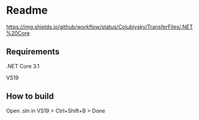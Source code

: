 # Readme

https://img.shields.io/github/workflow/status/Colubiysky/TransferFiles/.NET%20Core

## Requirements
.NET Core 3.1

VS19

## How to build
Open .sln in VS19 > Ctrl+Shift+B > Done
